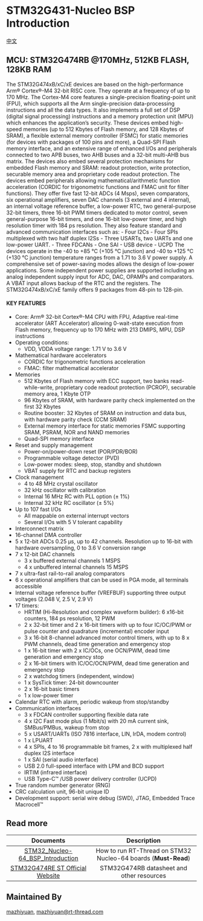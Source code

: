 # STM32G431-Nucleo BSP Introduction

[中文](README_zh.md) 

## MCU: STM32G474RB @170MHz, 512KB FLASH,  128KB RAM

The STM32G474xB/xC/xE devices are based on the high-performance Arm® Cortex®-M4 32-bit RISC core. They operate at a frequency of up to 170 MHz. The Cortex-M4 core features a single-precision floating-point unit (FPU), which supports all the Arm single-precision data-processing instructions and all the data types. It also implements a full set of DSP (digital signal processing) instructions and a memory protection unit (MPU) which enhances the application’s security.
These devices embed high-speed memories (up to 512 Kbytes of Flash memory, and 128 Kbytes of SRAM), a flexible external memory controller (FSMC) for static memories (for devices with packages of 100 pins and more), a Quad-SPI Flash memory interface, and an extensive range of enhanced I/Os and peripherals connected to two APB buses, two AHB buses and a 32-bit multi-AHB bus matrix.
The devices also embed several protection mechanisms for embedded Flash memory and SRAM: readout protection, write protection, securable memory area and proprietary code readout protection.
The devices embed peripherals allowing mathematical/arithmetic function acceleration (CORDIC for trigonometric functions and FMAC unit for filter functions).
They offer five fast 12-bit ADCs (4 Msps), seven comparators, six operational amplifiers, seven DAC channels (3 external and 4 internal), an internal voltage reference buffer, a low-power RTC, two general-purpose 32-bit timers, three 16-bit PWM timers dedicated to motor control, seven general-purpose 16-bit timers, and one 16-bit low-power timer, and high resolution timer with 184 ps resolution.
They also feature standard and advanced communication interfaces such as:
\- Four I2Cs
\- Four SPIs multiplexed with two half duplex I2Ss
\- Three USARTs, two UARTs and one low-power UART.
\- Three FDCANs
\- One SAI
\- USB device
\- UCPD
The devices operate in the -40 to +85 °C (+105 °C junction) and -40 to +125 °C (+130 °C junction) temperature ranges from a 1.71 to 3.6 V power supply. A comprehensive set of power-saving modes allows the design of low-power applications.
Some independent power supplies are supported including an analog independent supply input for ADC, DAC, OPAMPs and comparators. A VBAT input allows backup of the RTC and the registers.
The STM32G474xB/xC/xE family offers 9 packages from 48-pin to 128-pin.

#### KEY FEATURES

- Core: Arm® 32-bit Cortex®-M4 CPU with FPU, Adaptive real-time accelerator (ART Accelerator) allowing 0-wait-state execution from Flash memory, frequency up to 170 MHz with 213 DMIPS, MPU, DSP instructions
- Operating conditions:
  - VDD, VDDA voltage range: 1.71 V to 3.6 V
- Mathematical hardware accelerators
  - CORDIC for trigonometric functions acceleration
  - FMAC: filter mathematical accelerator
- Memories
  - 512 Kbytes of Flash memory with ECC support, two banks read-while-write, proprietary code readout protection (PCROP), securable memory area, 1 Kbyte OTP
  - 96 Kbytes of SRAM, with hardware parity check implemented on the first 32 Kbytes
  - Routine booster: 32 Kbytes of SRAM on instruction and data bus, with hardware parity check (CCM SRAM)
  - External memory interface for static memories FSMC supporting SRAM, PSRAM, NOR and NAND memories
  - Quad-SPI memory interface
- Reset and supply management
  - Power-on/power-down reset (POR/PDR/BOR)
  - Programmable voltage detector (PVD)
  - Low-power modes: sleep, stop, standby and shutdown
  - VBAT supply for RTC and backup registers
- Clock management
  - 4 to 48 MHz crystal oscillator
  - 32 kHz oscillator with calibration
  - Internal 16 MHz RC with PLL option (± 1%)
  - Internal 32 kHz RC oscillator (± 5%)
- Up to 107 fast I/Os
  - All mappable on external interrupt vectors
  - Several I/Os with 5 V tolerant capability
- Interconnect matrix
- 16-channel DMA controller
- 5 x 12-bit ADCs 0.25 µs, up to 42 channels. Resolution up to 16-bit with hardware oversampling, 0 to 3.6 V conversion range
- 7 x 12-bit DAC channels
  - 3 x buffered external channels 1 MSPS
  - 4 x unbuffered internal channels 15 MSPS
- 7 x ultra-fast rail-to-rail analog comparators
- 6 x operational amplifiers that can be used in PGA mode, all terminals accessible
- Internal voltage reference buffer (VREFBUF) supporting three output voltages (2.048 V, 2.5 V, 2.9 V)
- 17 timers:
  - HRTIM (Hi-Resolution and complex waveform builder): 6 x16-bit counters, 184 ps resolution, 12 PWM
  - 2 x 32-bit timer and 2 x 16-bit timers with up to four IC/OC/PWM or pulse counter and quadrature (incremental) encoder input
  - 3 x 16-bit 8-channel advanced motor control timers, with up to 8 x PWM channels, dead time generation and emergency stop
  - 1 x 16-bit timer with 2 x IC/OCs, one OCN/PWM, dead time generation and emergency stop
  - 2 x 16-bit timers with IC/OC/OCN/PWM, dead time generation and emergency stop
  - 2 x watchdog timers (independent, window)
  - 1 x SysTick timer: 24-bit downcounter
  - 2 x 16-bit basic timers
  - 1 x low-power timer
- Calendar RTC with alarm, periodic wakeup from stop/standby
- Communication interfaces
  - 3 x FDCAN controller supporting flexible data rate
  - 4 x I2C Fast mode plus (1 Mbit/s) with 20 mA current sink, SMBus/PMBus, wakeup from stop
  - 5 x USART/UARTs (ISO 7816 interface, LIN, IrDA, modem control)
  - 1 x LPUART
  - 4 x SPIs, 4 to 16 programmable bit frames, 2 x with multiplexed half duplex I2S interface
  - 1 x SAI (serial audio interface)
  - USB 2.0 full-speed interface with LPM and BCD support
  - IRTIM (infrared interface)
  - USB Type-C™ /USB power delivery controller (UCPD)
- True random number generator (RNG)
- CRC calculation unit, 96-bit unique ID
- Development support: serial wire debug (SWD), JTAG, Embedded Trace Macrocell™



## Read more

|                          Documents                           |                         Description                          |
| :----------------------------------------------------------: | :----------------------------------------------------------: |
| [STM32_Nucleo-64_BSP_Introduction](../docs/STM32_Nucleo-64_BSP_Introduction.md) | How to run RT-Thread on STM32 Nucleo-64 boards (**Must-Read**) |
| [STM32G474RE ST Official Website](https://www.st.com/en/microcontrollers-microprocessors/stm32g474re.html#documentation) |          STM32G474RB datasheet and other resources           |



## Maintained By

[mazhiyuan](https://github.com/cndabai), <mazhiyuan@rt-thread.com>
